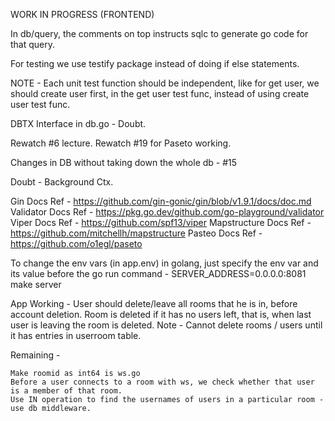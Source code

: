 WORK IN PROGRESS (FRONTEND)




In db/query, the comments on top instructs sqlc to generate go code for that query.

For testing we use testify package instead of doing if else statements.

NOTE - Each unit test function should be independent, like for get user, we should create user first, in the get user test func, instead of using create user test func.

DBTX Interface in db.go - Doubt.

Rewatch #6 lecture.
Rewatch #19 for Paseto working.

Changes in DB without taking down the whole db - #15

Doubt - Background Ctx.

Gin Docs Ref - https://github.com/gin-gonic/gin/blob/v1.9.1/docs/doc.md
Validator Docs Ref - https://pkg.go.dev/github.com/go-playground/validator
Viper Docs Ref - https://github.com/spf13/viper
Mapstructure Docs Ref - https://github.com/mitchellh/mapstructure
Pasteo Docs Ref - https://github.com/o1egl/paseto

To change the env vars (in app.env) in golang, just specify the env var and its value before the go run command - SERVER_ADDRESS=0.0.0.0:8081 make server


App Working - 
User should delete/leave all rooms that he is in, before account deletion.
Room is deleted if it has no users left, that is, when last user is leaving the room is deleted.
Note - Cannot delete rooms / users until it has entries in userroom table.


Remaining - 
    
    Make roomid as int64 is ws.go
    Before a user connects to a room with ws, we check whether that user is a member of that room.
    Use IN operation to find the usernames of users in a particular room - use db middleware.
